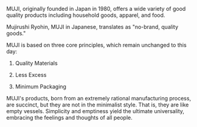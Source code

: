 MUJI, originally founded in Japan in 1980, offers a wide variety of good quality products including household goods, apparel, and food.

Mujirushi Ryohin, MUJI in Japanese, translates as "no-brand, quality goods."

MUJI is based on three core principles, which remain unchanged to this day:

1.  Quality Materials

2.  Less Excess

3.  Minimum Packaging


MUJI's products, born from an extremely rational manufacturing process, are succinct, but they are not in the minimalist style. That is, they are like empty vessels. Simplicity and emptiness yield the ultimate universality, embracing the feelings and thoughts of all people.
